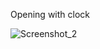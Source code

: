 Opening with clock

![Screenshot_2](https://github.com/Bahadir-Uysal/saatli-kar--lama-ekran-/assets/149229956/28232d4b-98cd-48c7-a25d-17fdad2f5b73)
